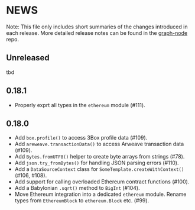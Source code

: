 # NEWS

Note: This file only includes short summaries of the changes introduced in
each release. More detailed release notes can be found in the
[graph-node](https://github.com/graphprotocol/graph-node/tree/master/NEWS.md)
repo.

## Unreleased

tbd

## 0.18.1

- Properly exprt all types in the `ethereum` module (#111).

## 0.18.0

- Add `box.profile()` to access 3Box profile data (#109).
- Add `areweave.transactionData()` to access Arweave transaction data (#109).
- Add `Bytes.fromUTF8()` helper to create byte arrays from strings (#78).
- Add `json.try_fromBytes()` for handling JSON parsing errors (#110).
- Add a `DataSourceContext` class for `SomeTemplate.createWithContext()`
  (#106, #108).
- Add support for calling overloaded Ethereum contract functions (#100).
- Add a Babylonian `.sqrt()` method to `BigInt` (#104).
- Move Ethereum integration into a dedicated `ethereum` module. Rename
  types from `EthereumBlock` to `ethereum.Block` etc. (#99).
